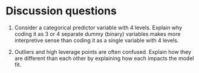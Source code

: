# Discussion questions

1. Consider a categorical predictor variable with 4 levels. Explain why coding it as 3 or 4 separate dummy (binary) variables makes more interpretive sense than coding it as a single variable with 4 levels.

2. Outliers and high leverage points are often confused. Explain how they are different than each other by explaining how each impacts the model fit.

